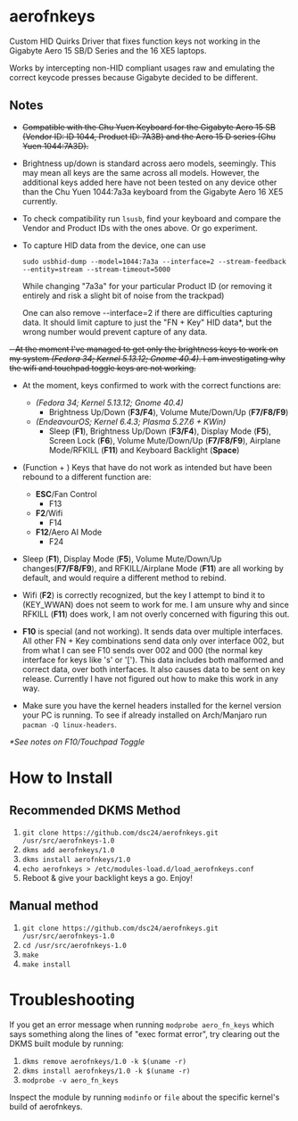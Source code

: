 # aerofnkeys
Custom HID Quirks Driver that fixes function keys not working in the Gigabyte Aero 15 SB/D Series and the 16 XE5 laptops.

Works by intercepting non-HID compliant usages raw and emulating the correct keycode presses because Gigabyte decided to be different.

## Notes

- ~~Compatible with the Chu Yuen Keyboard for the Gigabyte Aero 15 SB (Vendor ID: ID 1044, Product ID: 7A3B) and the Aero 15 D series (Chu Yuen 1044:7A3D).~~
- Brightness up/down is standard across aero models, seemingly. This may mean all keys are the same across all models. However, the additional keys added here have not been tested on any device other than the Chu Yuen 1044:7a3a keyboard from the Gigabyte Aero 16 XE5 currently.
- To check compatibility run `lsusb`, find your keyboard and compare the Vendor and Product IDs with the ones above. Or go experiment.
- To capture HID data from the device, one can use
  
  ``` sudo usbhid-dump --model=1044:7a3a --interface=2 --stream-feedback --entity=stream --stream-timeout=5000 ```
  
  While changing "7a3a" for your particular Product ID (or removing it entirely and risk a slight bit of noise from the trackpad)

  One can also remove --interface=2 if there are difficulties capturing data. It should limit capture to just the "FN + Key" HID data*, but the wrong number would prevent capture of any data.

~~- At the moment I've managed to get only the brightness keys to work on my system *(Fedora 34; Kernel 5.13.12; Gnome 40.4)*. I am investigating why the wifi and touchpad toggle keys are not working.~~
- At the moment, keys confirmed to work with the correct functions are:
  - *(Fedora 34; Kernel 5.13.12; Gnome 40.4)*
    - Brightness Up/Down (**F3/F4**), Volume Mute/Down/Up (**F7/F8/F9**)
  - *(EndeavourOS; Kernel 6.4.3; Plasma 5.27.6 + KWin)*
    - Sleep (**F1**), Brightness Up/Down (**F3/F4**), Display Mode (**F5**), Screen Lock (**F6**), Volume Mute/Down/Up (**F7/F8/F9**), Airplane Mode/RFKILL (**F11**) and Keyboard Backlight (**Space**)
      
- (Function + ) Keys that have do not work as intended but have been rebound to a different function are:
  - **ESC**/Fan Control
    - F13
  - **F2**/Wifi
    - F14
  - **F12**/Aero AI Mode
    - F24
      
- Sleep (**F1**), Display Mode (**F5**), Volume Mute/Down/Up changes(**F7/F8/F9**), and RFKILL/Airplane Mode (**F11**) are all working by default, and would require a different method to rebind.

- Wifi (**F2**) is correctly recognized, but the key I attempt to bind it to (KEY_WWAN) does not seem to work for me. I am unsure why and since RFKILL (**F11**) does work, I am not overly concerned with figuring this out.

- **F10** is special (and not working). It sends data over multiple interfaces. All other FN + Key combinations send data only over interface 002, but from what I can see F10 sends over 002 and 000 (the normal key interface for keys like 's' or '['). This data includes both malformed and correct data, over both interfaces. It also causes data to be sent on key release. Currently I have not figured out how to make this work in any way.

- Make sure you have the kernel headers installed for the kernel version your PC is running. To see if already installed on Arch/Manjaro run `pacman -Q linux-headers`.

_*See notes on F10/Touchpad Toggle_


# How to Install

## Recommended DKMS Method
1. `git clone https://github.com/dsc24/aerofnkeys.git /usr/src/aerofnkeys-1.0`
2. `dkms add aerofnkeys/1.0`
3. `dkms install aerofnkeys/1.0`
4. `echo aerofnkeys > /etc/modules-load.d/load_aerofnkeys.conf`
5. Reboot & give your backlight keys a go. Enjoy!


## Manual method
1. `git clone https://github.com/dsc24/aerofnkeys.git /usr/src/aerofnkeys-1.0`
2. `cd /usr/src/aerofnkeys-1.0`
3. `make`
4. `make install`

# Troubleshooting

If you get an error message when running `modprobe aero_fn_keys` which says something along the lines of "exec format error", try clearing out the DKMS built module by running:
1. `dkms remove aerofnkeys/1.0 -k $(uname -r)`
2. `dkms install aerofnkeys/1.0 -k $(uname -r)`
3. `modprobe -v aero_fn_keys`

Inspect the module by running `modinfo` or `file` about the specific kernel's build of aerofnkeys.

